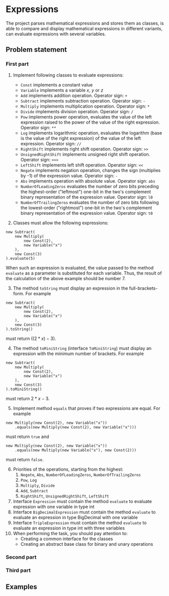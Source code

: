 # Expressions
The project parses mathematical expressions and stores them as classes, is able to compare and display mathematical expressions in different variants, can evaluate expressions with several variables. 

## Problem statement
### First part
1. Implement following classes to evaluate expressions:
   + `Const` implements a constant value
   + `Variable` implements a variable $x$, $y$ or $z$
   + `Add` implements addition operation. Operator sign: `+`
   + `Subtract` implements subtraction operation. Operator sign: `-`
   + `Multiply` implements multiplication operation. Operator sign: `*`
   + `Divide` implements division operation. Operator sign: `/`
   + `Pow` implements power operation, evaluates the value of the left expression raised to the power of the value of the right expression. Operator sign: `**`
   + `Log` implements logarithmic operation, evaluates the logarithm (base is the value of the right expression) of the value of the left expression. Operator sign: `//`
   + `RightShift` implements right shift operation. Operator sign: `>>`
   + `UnsignedRightShift` implements unsigned right shift operation. Operator sign: `>>>`
   + `LeftShift` implements left shift operation. Operator sign: `<<`
   + `Negate` implements negation operation, changes the sign (multiplies by -1) of the expression value. Operator sign: `-`
   + `Abs` implements operation with absolute value. Operator sign: `abs`
   + `NumberOfLeadingZeros` evaluates the number of zero bits preceding the highest-order ("leftmost") one-bit in the two's complement binary representation of the expression value. Operator sign: `l0`
   + `NumberOfTrailingZeros` evaluates the number of zero bits following the lowest-order ("rightmost") one-bit in the two's complement binary representation of the expression value. Operator sign: `t0`

2. Classes must allow the following expressions:
```
new Subtract(
    new Multiply(
        new Const(2),
        new Variable("x")
    ),
    new Const(3)
).evaluate(5)
```
When such an expression is evaluated, the value passed to the method `evaluate` as a parameter is substituted for each variable. Thus, the result of the calculation of the above example should be number 7.
   
3. The method `toString` must display an expression in the full-brackets-form. For example
```
new Subtract(
    new Multiply(
        new Const(2),
        new Variable("x")
    ),
    new Const(3)
).toString()
```
must return $((2 * x) - 3)$.

4. The method `toMiniString` (interface `ToMiniString`) must display an expression with the minimum number of brackets. For example
```
new Subtract(
    new Multiply(
        new Const(2),
        new Variable("x")
    ),
    new Const(3)
).toMiniString()
```
must return $2 * x - 3$. 

5. Implement method `equals` that proves if two expressions are equal. For example
```
new Multiply(new Const(2), new Variable("x"))
    .equals(new Multiply(new Const(2), new Variable("x")))
```
must return `true` and
```
new Multiply(new Const(2), new Variable("x"))
    .equals(new Multiply(new Variable("x"), new Const(2)))
```
must return `false`.

6. Priorities of the operations, starting from the highest:
   1. `Negate`, `Abs`, `NumberOfLeadingZeros`, `NumberOfTrailingZeros`
   2. `Pow`, `Log`
   3. `Multiply`, `Divide`
   4. `Add`, `Subtract`
   5. `RightShift`, `UnsignedRightShift`, `LeftShift` 
7. Interface `Expression` must contain the method `evaluate` to evaluate expression with one variable in type int
8. Interface `BigDecimalExpression` must contain the method `evaluate` to evaluate an expression in type BigDecimal with one variable
9. Interface `TripleExpression` must contain the method `evaluate` to evaluate an expression in type int with three variables
10. When performing the task, you should pay attention to:
      + Creating a common interface for the classes
      + Creating an abstract base class for binary and unary operations

### Second part

### Third part

## Examples
